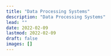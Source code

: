```yaml
---
title: "Data Processing Systems"
description: "Data Processing Systems"
lead: ""
date: 2022-02-09
lastmod: 2022-02-09
draft: false
images: []
---
```



